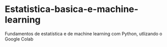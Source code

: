 # Estatistica-basica-e-machine-learning
Fundamentos de estatística e de machine learning com Python, utlizando o Google Colab
